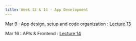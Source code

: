 ```yaml
---
title: Week 13 & 14 - App Development
---
```

Mar 9
: App design, setup and code organization
  : [Lecture 13](../assets/lectures/lecture13/09_app_development_design_setup.pdf)

Mar 16
: APIs & Frontend
  : [Lecture 14](../assets/lectures/lecture14/09_app_development_implement.pdf)


  